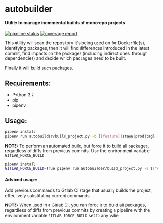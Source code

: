 # autobuilder

#### Utility to manage incremental builds of monorepo projects

[![pipeline status](https://gitlab.idruide.tech/smm/autobuilder/badges/master/pipeline.svg)](https://gitlab.idruide.tech/smm/autobuilder/commits/master)
[![coverage report](https://gitlab.idruide.tech/smm/autobuilder/badges/master/coverage.svg)](https://gitlab.idruide.tech/smm/autobuilder/commits/master)

This utility will scan the repository it's being used on for Dockerfile(s), identifying packages, then it will 
find differences introduced in the latest commit, find impacts on the packages (including indirect ones, through 
dependencies) and decide which packages  need to be built.

Finally it will build such packages.

## Requirements:
* Python 3.7
* pip
* pipenv

## Usage:
```bash
pipenv install
pipenv run autobuilder/build_project.py -b {[feature]|stage|prod|tag} -r {[go]|node}
```
**NOTE:** To perform an automated build, but force it to build all packages, regardless of diffs from previous commits. Use the environment variable `GITLAB_FORCE_BUILD`

```bash
pipenv install
GITLAB_FORCE_BUILD=True pipenv run autobuilder/build_project.py -b {[feature]|stage|prod|tag} -r {[go]|node}
```

#### Adviced usage:
Add previous commands to Gitlab CI stage that usually builds the project, effectively substituting current commands 

**NOTE:** When used in a Gitlab CI, you can force it to build all packages, regardless of diffs from previous commits by creating a pipeline with the environment variable `GITLAB_FORCE_BUILD` set to any valie